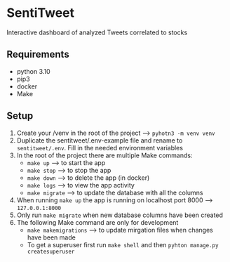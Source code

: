 # SentiTweet
Interactive dashboard of analyzed Tweets correlated to stocks

## Requirements
- python 3.10
- pip3
- docker
- Make

## Setup
1. Create your /venv in the root of the project --> ```pyhotn3 -m venv venv```
2. Duplicate the sentitweet/.env-example file and rename to ```sentitweet/.env```. Fill in the needed environment variables
3. In the root of the project there are multiple Make commands:
    - ```make up``` --> to start the app
    - ```make stop``` --> to stop the app
    - ```make down``` --> to delete the app (in docker)
    - ```make logs``` --> to view the app activity
    - ```make migrate``` --> to update the database with all the columns
4. When running ```make up``` the app is running on localhost port 8000 --> ```127.0.0.1:8000```
5. Only run ```make migrate``` when new database columns have been created
6. The following Make command are only for development
    - ```make makemigrations``` --> to update mirgation files when changes have been made
    - To get a superuser first run ```make shell``` and then ```pyhton manage.py createsuperuser```